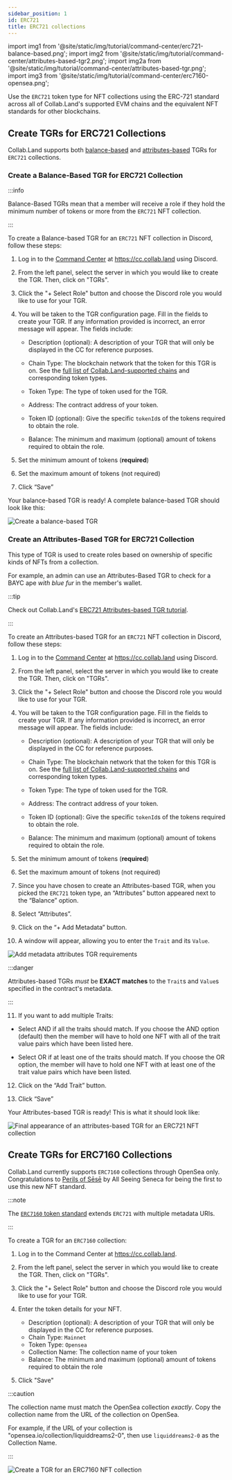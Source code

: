 ```yaml
---
sidebar_position: 1
id: ERC721
title: ERC721 collections
---
```

import img1 from '@site/static/img/tutorial/command-center/erc721-balance-based.png';
import img2 from '@site/static/img/tutorial/command-center/attributes-based-tgr2.png';
import img2a from '@site/static/img/tutorial/command-center/attributes-based-tgr.png';
import img3 from '@site/static/img/tutorial/command-center/erc7160-opensea.png';

Use the `ERC721` token type for NFT collections using the ERC-721 standard across all of Collab.Land's supported EVM chains and the equivalent NFT standards for other blockchains.

## Create TGRs for ERC721 Collections

Collab.Land supports both [balance-based](/help-docs/command-center/create-a-tgr/how-to-create-a-tgr#create-a-balance-based-tgr) and [attributes-based](/help-docs/command-center/create-a-tgr/how-to-create-a-tgr#create-a-attributes-based-tgr-nft-only) TGRs for `ERC721` collections.

### Create a Balance-Based TGR for ERC721 Collection

:::info

Balance-Based TGRs mean that a member will receive a role if they hold the minimum number of tokens or more from the `ERC721` NFT collection.

:::

To create a Balance-based TGR for an `ERC721` NFT collection in Discord, follow these steps:

1. Log in to the [Command Center](/help-docs/key-features/command-center) at https://cc.collab.land using Discord.

2. From the left panel, select the server in which you would like to create the TGR. Then, click on "TGRs".

3. Click the "+ Select Role" button and choose the Discord role you would like to use for your TGR.

4. You will be taken to the TGR configuration page. Fill in the fields to create your TGR. If any information provided is incorrect, an error message will appear. The fields include:

   - Description (optional): A description of your TGR that will only be displayed in the CC for reference purposes.

   - Chain Type: The blockchain network that the token for this TGR is on. See the [full list of Collab.Land-supported chains](/help-docs/key-features/supported-blockchains-wallets) and corresponding token types.

   - Token Type: The type of token used for the TGR.

   - Address: The contract address of your token.

   - Token ID (optional): Give the specific `tokenId`s of the tokens required to obtain the role.

   - Balance: The minimum and maximum (optional) amount of tokens required to obtain the role.

5. Set the minimum amount of tokens (**required**)

6. Set the maximum amount of tokens (not required)

7. Click “Save”

Your balance-based TGR is ready! A complete balance-based TGR should look like this:

<div class="text--center">
   <img  src={img1} alt="Create a balance-based TGR" />
</div>

### Create an Attributes-Based TGR for ERC721 Collection

This type of TGR is used to create roles based on ownership of specific kinds of NFTs from a collection.

For example, an admin can use an Attributes-Based TGR to check for a BAYC ape _with blue fur_ in the member's wallet.

:::tip

Check out Collab.Land's [ERC721 Attributes-based TGR tutorial](https://www.youtube.com/watch?v=pYhBPm7ixak&list=PLQbEq7a9kYPlvjfdJp3msChLJ7kFufyI2).

:::

To create an Attributes-based TGR for an `ERC721` NFT collection in Discord, follow these steps:

1. Log in to the [Command Center](/help-docs/key-features/command-center) at https://cc.collab.land using Discord.

2. From the left panel, select the server in which you would like to create the TGR. Then, click on "TGRs".

3. Click the "+ Select Role" button and choose the Discord role you would like to use for your TGR.

4. You will be taken to the TGR configuration page. Fill in the fields to create your TGR. If any information provided is incorrect, an error message will appear. The fields include:

   - Description (optional): A description of your TGR that will only be displayed in the CC for reference purposes.

   - Chain Type: The blockchain network that the token for this TGR is on. See the [full list of Collab.Land-supported chains](/help-docs/key-features/supported-blockchains-wallets) and corresponding token types.

   - Token Type: The type of token used for the TGR.

   - Address: The contract address of your token.

   - Token ID (optional): Give the specific `tokenId`s of the tokens required to obtain the role.

   - Balance: The minimum and maximum (optional) amount of tokens required to obtain the role.

5. Set the minimum amount of tokens (**required**)

6. Set the maximum amount of tokens (not required)

7. Since you have chosen to create an Attributes-based TGR, when you picked the `ERC721` token type, an “Attributes” button appeared next to the “Balance” option.

8. Select “Attributes”.

9. Click on the “+ Add Metadata” button.

10. A window will appear, allowing you to enter the `Trait` and its `Value`.

   <div class="text--center">
     <img  src={img2} alt="Add metadata attributes TGR requirements" />
   </div>

:::danger

Attributes-based TGRs _must_ be **EXACT matches** to the `Trait`s and `Value`s specified in the contract's metadata.

:::

11. If you want to add multiple Traits:

   - Select AND if all the traits should match. If you choose the AND option (default) then the member will have to hold one NFT with all of the trait value pairs which have been listed here.

   - Select OR if at least one of the traits should match. If you choose the OR option, the member will have to hold one NFT with at least one of the trait value pairs which have been listed.

12. Click on the “Add Trait” button.

13. Click “Save”

Your Attributes-based TGR is ready! This is what it should look like:

   <div class="text--center">
     <img  src={img2a} alt="Final appearance of an attributes-based TGR for an ERC721 NFT collection" />
   </div>

## Create TGRs for ERC7160 Collections

Collab.Land currently supports `ERC7160` collections through OpenSea only. Congratulations to [Perils of Sēsē](https://www.perilsofsese.com) by All Seeing Seneca for being the first to use this new NFT standard.

:::note

The [`ERC7160` token standard](https://eips.ethereum.org/EIPS/eip-7160) extends `ERC721` with multiple metadata URIs.

:::

To create a TGR for an `ERC7160` collection:

1. Log in to the Command Center at https://cc.collab.land.

2. From the left panel, select the server in which you would like to create the TGR. Then, click on "TGRs".

3. Click the "+ Select Role" button and choose the Discord role you would like to use for your TGR.

4. Enter the token details for your NFT.
   - Description (optional): A description of your TGR that will only be displayed in the CC for reference purposes.
   - Chain Type: `Mainnet`
   - Token Type: `Opensea`
   - Collection Name: The collection name of your token
   - Balance: The minimum and maximum (optional) amount of tokens required to obtain the role
5. Click "Save"

:::caution

The collection name must match the OpenSea collection _exactly_. Copy the collection name from the URL of the collection on OpenSea.

For example, if the URL of your collection is "opensea.io/collection/liquiddreams2-0", then use `liquiddreams2-0` as the Collection Name.

:::

<div class="text--center">
   <img  src={img3} alt="Create a TGR for an ERC7160 NFT collection" />
</div>
